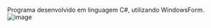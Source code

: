Programa desenvolvido em linguagem C#, utilizando WindowsForm.
![image](https://github.com/user-attachments/assets/a2274651-2cad-4a3a-a804-a420b24754bd)

